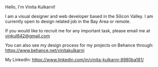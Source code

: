 Hello, I'm Vinita Kulkarni!

I am a visual designer and web developer based in the Silicon Valley. I am currently open to design related job in the Bay Area or remote.

If you would like to recruit me for any important task, please email me at vinkul642@gmail.com

You can also see my design process for my projects on Behance through:
https://www.behance.net/vinitakulkarni

My LinkedIn: 
https://www.linkedin.com/in/vinita-kulkarni-8980ba181/

<!---
VinitaKWorks/VinitaKWorks is a ✨ special ✨ repository because its `README.md` (this file) appears on your GitHub profile.
You can click the Preview link to take a look at your changes.
--->
